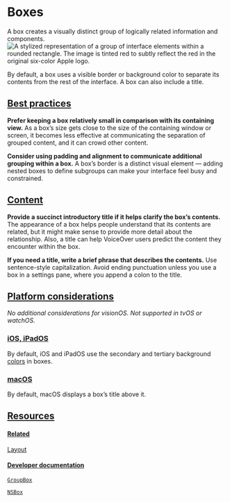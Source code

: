 Boxes
=====

A box creates a visually distinct group of logically related information and components.![A stylized representation of a group of interface elements within a rounded rectangle. The image is tinted red to subtly reflect the red in the original six-color Apple logo.](https://docs-assets.developer.apple.com/published/6e253271e9888e8d596d1d5b601d90f3/components-box-intro@2x.png)

By default, a box uses a visible border or background color to separate its contents from the rest of the interface. A box can also include a title.

[Best practices](/design/human-interface-guidelines/boxes#Best-practices)
-------------------------------------------------------------------------

**Prefer keeping a box relatively small in comparison with its containing view.** As a box’s size gets close to the size of the containing window or screen, it becomes less effective at communicating the separation of grouped content, and it can crowd other content.

**Consider using padding and alignment to communicate additional grouping within a box.** A box’s border is a distinct visual element — adding nested boxes to define subgroups can make your interface feel busy and constrained.

[Content](/design/human-interface-guidelines/boxes#Content)
-----------------------------------------------------------

**Provide a succinct introductory title if it helps clarify the box’s contents.** The appearance of a box helps people understand that its contents are related, but it might make sense to provide more detail about the relationship. Also, a title can help VoiceOver users predict the content they encounter within the box.

**If you need a title, write a brief phrase that describes the contents.** Use sentence-style capitalization. Avoid ending punctuation unless you use a box in a settings pane, where you append a colon to the title.

[Platform considerations](/design/human-interface-guidelines/boxes#Platform-considerations)
-------------------------------------------------------------------------------------------

*No additional considerations for visionOS. Not supported in tvOS or watchOS.*

### [iOS, iPadOS](/design/human-interface-guidelines/boxes#iOS-iPadOS)

By default, iOS and iPadOS use the secondary and tertiary background [colors](https://developer.apple.com/design/human-interface-guidelines/color)
 in boxes.

### [macOS](/design/human-interface-guidelines/boxes#macOS)

By default, macOS displays a box’s title above it.

[Resources](/design/human-interface-guidelines/boxes#Resources)
---------------------------------------------------------------

#### [Related](/design/human-interface-guidelines/boxes#Related)

[Layout](/design/human-interface-guidelines/layout)


#### [Developer documentation](/design/human-interface-guidelines/boxes#Developer-documentation)

[`GroupBox`](/documentation/SwiftUI/GroupBox)


[`NSBox`](/documentation/appkit/nsbox)


